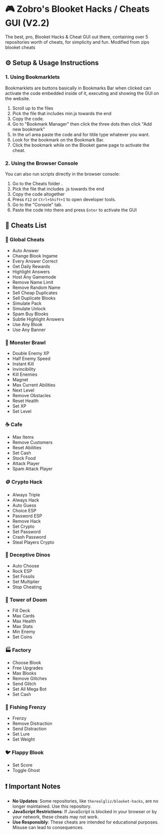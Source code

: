 # 🎮 Zobro's Blooket Hacks / Cheats GUI (V2.2)
The best, pro, Blooket Hacks & Cheat GUI out there, containing over 5 repositories worth of cheats, for simplicity and fun.
Modified from zips blooket cheats





## ⚙️ Setup & Usage Instructions

### 1. Using Bookmarklets

Bookmarklets are buttons basically in Bookmarks Bar when clicked can activate the code embedded inside of it, executing and showing the GUI on the website. 

1. Scroll up to the files
2. Pick the file that includes min.js towards the end
3. Copy the code.
5. Go to "Bookmark Manager" then click the three dots then click "Add new bookmark"
6. In the url area paste the code and for titile type whatever you want.
7. Look for the bookmark on the Bookmark Bar. 
8. Click the bookmark while on the Blooket game page to activate the cheat.

### 2. Using the Browser Console

You can also run scripts directly in the browser console:

1. Go to the Cheats folder .
2. Pick the file that includes .js towards the end
3. Copy the code altogether
5. Press `F12` or `Ctrl+Shift+I` to open developer tools.
6. Go to the "Console" tab.
7. Paste the code into there and press `Enter` to activate the GUI

## 🧰 Cheats List

### 🎯 Global Cheats

* Auto Answer
* Change Blook Ingame
* Every Answer Correct
* Get Daily Rewards
* Highlight Answers
* Host Any Gamemode
* Remove Name Limit
* Remove Random Name
* Sell Cheap Duplicates
* Sell Duplicate Blooks
* Simulate Pack
* Simulate Unlock
* Spam Buy Blooks
* Subtle Highlight Answers
* Use Any Blook
* Use Any Banner

### 🧟 Monster Brawl

* Double Enemy XP
* Half Enemy Speed
* Instant Kill
* Invincibility
* Kill Enemies
* Magnet
* Max Current Abilities
* Next Level
* Remove Obstacles
* Reset Health
* Set XP
* Set Level

### ☕ Cafe

* Max Items
* Remove Customers
* Reset Abilities
* Set Cash
* Stock Food
* Attack Player
* Spam Attack Player

### 🪙 Crypto Hack

* Always Triple
* Always Hack
* Auto Guess
* Choice ESP
* Password ESP
* Remove Hack
* Set Crypto
* Set Password
* Crash Password
* Steal Players Crypto

### 🦖 Deceptive Dinos

* Auto Choose
* Rock ESP
* Set Fossils
* Set Multiplier
* Stop Cheating

### 🗼 Tower of Doom

* Fill Deck
* Max Cards
* Max Health
* Max Stats
* Min Enemy
* Set Coins

### 🏭 Factory

* Choose Blook
* Free Upgrades
* Max Blooks
* Remove Glitches
* Send Glitch
* Set All Mega Bot
* Set Cash

### 🎣 Fishing Frenzy

* Frenzy
* Remove Distraction
* Send Distraction
* Set Lure
* Set Weight

### 🐦 Flappy Blook

* Set Score
* Toggle Ghost

## ❗ Important Notes

* **No Updates**: Some repositories, like `therealgliz/blooket-hacks`, are no longer maintained. Use this repository.
* **JavaScript Restrictions**: If JavaScript is blocked in your browser or by your network, these cheats may not work.
* **Use Responsibly**: These cheats are intended for educational purposes. Misuse can lead to consequences.
